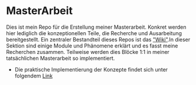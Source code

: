 # MasterArbeit

Dies ist mein Repo für die Erstellung meiner Masterarbeit. Konkret werden hier lediglich die konzeptionellen Teile, die Recherche und Ausarbeitung bereitgestellt. 
Ein zentraler Bestandteil dieses Repos ist das ["Wiki"]().In dieser Sektion sind einige Module und Phänomene erklärt und es fasst meine Recherchen zusammen. Teilweise werden dies Blöcke 1:1 in meiner tatsächlichen Masterarbeit so implementiert.

- Die praktische Implementierung der Konzepte findet sich unter folgendem [Link]()
